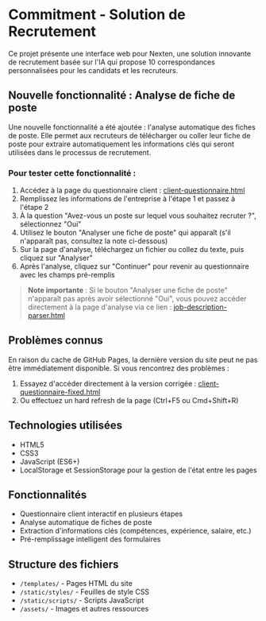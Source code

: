 # Commitment - Solution de Recrutement

Ce projet présente une interface web pour Nexten, une solution innovante de recrutement basée sur l'IA qui propose 10 correspondances personnalisées pour les candidats et les recruteurs.

## Nouvelle fonctionnalité : Analyse de fiche de poste

Une nouvelle fonctionnalité a été ajoutée : l'analyse automatique des fiches de poste. Elle permet aux recruteurs de télécharger ou coller leur fiche de poste pour extraire automatiquement les informations clés qui seront utilisées dans le processus de recrutement.

### Pour tester cette fonctionnalité :

1. Accédez à la page du questionnaire client : [client-questionnaire.html](https://bapt252.github.io/Commitment-/templates/client-questionnaire.html)
2. Remplissez les informations de l'entreprise à l'étape 1 et passez à l'étape 2
3. À la question "Avez-vous un poste sur lequel vous souhaitez recruter ?", sélectionnez "Oui"
4. Utilisez le bouton "Analyser une fiche de poste" qui apparaît (s'il n'apparaît pas, consultez la note ci-dessous)
5. Sur la page d'analyse, téléchargez un fichier ou collez du texte, puis cliquez sur "Analyser"
6. Après l'analyse, cliquez sur "Continuer" pour revenir au questionnaire avec les champs pré-remplis

> **Note importante** : Si le bouton "Analyser une fiche de poste" n'apparaît pas après avoir sélectionné "Oui", vous pouvez accéder directement à la page d'analyse via ce lien : [job-description-parser.html](https://bapt252.github.io/Commitment-/templates/job-description-parser.html)

## Problèmes connus

En raison du cache de GitHub Pages, la dernière version du site peut ne pas être immédiatement disponible. Si vous rencontrez des problèmes :

1. Essayez d'accéder directement à la version corrigée : [client-questionnaire-fixed.html](https://bapt252.github.io/Commitment-/templates/client-questionnaire-fixed.html)
2. Ou effectuez un hard refresh de la page (Ctrl+F5 ou Cmd+Shift+R)

## Technologies utilisées

- HTML5
- CSS3
- JavaScript (ES6+)
- LocalStorage et SessionStorage pour la gestion de l'état entre les pages

## Fonctionnalités

- Questionnaire client interactif en plusieurs étapes
- Analyse automatique de fiches de poste
- Extraction d'informations clés (compétences, expérience, salaire, etc.)
- Pré-remplissage intelligent des formulaires

## Structure des fichiers

- `/templates/` - Pages HTML du site
- `/static/styles/` - Feuilles de style CSS
- `/static/scripts/` - Scripts JavaScript
- `/assets/` - Images et autres ressources